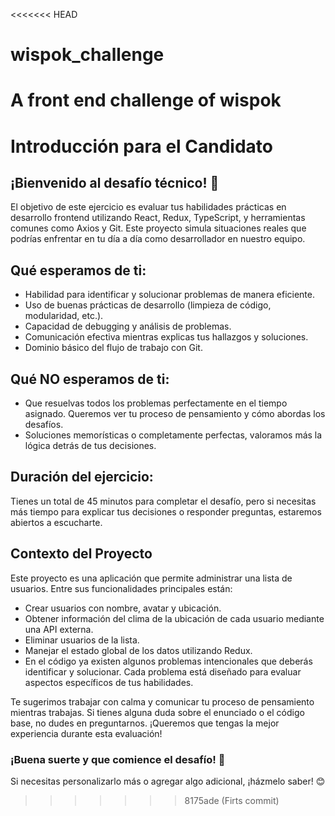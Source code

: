 <<<<<<< HEAD
# wispok_challenge
A front end challenge of wispok
=======
# Introducción para el Candidato

## ¡Bienvenido al desafío técnico! 🎉

El objetivo de este ejercicio es evaluar tus habilidades prácticas en desarrollo frontend utilizando React, Redux, TypeScript, y herramientas comunes como Axios y Git. Este proyecto simula situaciones reales que podrías enfrentar en tu día a día como desarrollador en nuestro equipo.

## Qué esperamos de ti:

- Habilidad para identificar y solucionar problemas de manera eficiente.
- Uso de buenas prácticas de desarrollo (limpieza de código, modularidad, etc.).
- Capacidad de debugging y análisis de problemas.
- Comunicación efectiva mientras explicas tus hallazgos y soluciones.
- Dominio básico del flujo de trabajo con Git.

## Qué NO esperamos de ti:

- Que resuelvas todos los problemas perfectamente en el tiempo asignado. Queremos ver tu proceso de pensamiento y cómo abordas los desafíos.
- Soluciones memorísticas o completamente perfectas, valoramos más la lógica detrás de tus decisiones.

## Duración del ejercicio:

Tienes un total de 45 minutos para completar el desafío, pero si necesitas más tiempo para explicar tus decisiones o responder preguntas, estaremos abiertos a escucharte.

## Contexto del Proyecto

Este proyecto es una aplicación que permite administrar una lista de usuarios. Entre sus funcionalidades principales están:

- Crear usuarios con nombre, avatar y ubicación.
- Obtener información del clima de la ubicación de cada usuario mediante una API externa.
- Eliminar usuarios de la lista.
- Manejar el estado global de los datos utilizando Redux.
- En el código ya existen algunos problemas intencionales que deberás identificar y solucionar. Cada problema está diseñado para evaluar aspectos específicos de tus habilidades.

Te sugerimos trabajar con calma y comunicar tu proceso de pensamiento mientras trabajas. Si tienes alguna duda sobre el enunciado o el código base, no dudes en preguntarnos. ¡Queremos que tengas la mejor experiencia durante esta evaluación!

### ¡Buena suerte y que comience el desafío! 🚀

Si necesitas personalizarlo más o agregar algo adicional, ¡házmelo saber! 😊
>>>>>>> 8175ade (Firts commit)
